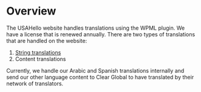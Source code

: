 # Overview

The USAHello website handles translations using the WPML plugin. We have a license that is renewed annually. There are two types of translations that are handled on the website:

1. [String translations](string-translations.md)
2. Content translations

Currently, we handle our Arabic and Spanish translations internally and send our other language content to Clear Global to have translated by their network of translators. 